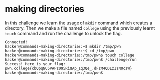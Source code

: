 # making directories
In this challenge we learn the usage of `mkdir` command which creates a directory.
Then we make a file named `college` using the previously learnt `touch` command and run the challenge to unlock the flag.
```
Connected!
hacker@commands~making-directories:~$ mkdir /tmp/pwn
hacker@commands~making-directories:~$ cd /tmp/pwn
hacker@commands~making-directories:/tmp/pwn$ touch college
hacker@commands~making-directories:/tmp/pwn$ /challenge/run
Success! Here is your flag:
pwn.college{cbQpqNU5VAPz095RiQAp_Lq3Qe_.dFzM4QDLzIzN0czW}
hacker@commands~making-directories:/tmp/pwn$
```
